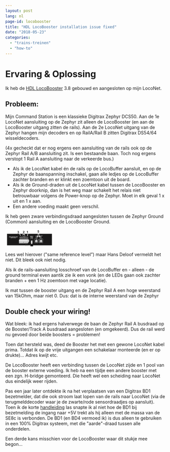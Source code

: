 ```yaml
---
layout: post
lang: nl
page-id: locobooster
title: "HDL LocoBooster installation issue fixed"
date: "2018-05-23"
categories:
  - "trains-treinen"
  - "how-to"
---
```


# Ervaring & Oplossing

Ik heb de [HDL LocoBooster](https://locohdl.synology.me) 3.8 gebouwd en aangesloten op mijn LocoNet.

## Probleem:

Mijn Command Station is een klassieke Digitrax Zephyr DCS50. Aan de 1e LocoNet aansluiting op de Zephyr zit alleen de LocoBooster (en aan de LocoBooster uitgang zitten de rails). Aan de 2e LocoNet uitgang van de Zephyr hangen mijn decoders en op RailA/Rail B zitten Digitrax DS54/64 wisseldecoders.

(4x gecheckt dat er nog ergens een aansluiting van de rails ook op de Zephyr Rail A/B aansluiting zit. Is een bestaande baan. Toch nog ergens verstopt 1 Rail A aansluiting naar de verkeerde bus.)

- Als ik de LocoNet kabel én de rails op de LocoBuffer aansluit, en op de Zephyr de baanspanning inschakel, gaan alle ledjes op de LocoBuffer zachter branden en er klinkt een zoemtoon uit de board.
- Als ik de Ground-draden uit de LocoNet kabel tussen de LocoBooster en Zephyr doorknip, dan is het weg maar schakelt het relais niet betrouwbaar volgens de Power-knop op de Zephyr. Moet in elk geval 1 x uit en 1 x aan.
- Een andere voeding maakt geen verschil.

Ik heb geen zware verbindingsdraad aangesloten tussen de Zephyr Ground (Common) aansluiting en de LocoBooster Ground.

![](/assets/img/blog/Zephyr-Rear-Panel-150x55.png)

Lees wel hierover ("same reference level”) maar Hans Deloof vermeldt het niet. Dit bleek ook niet nodig.

Als ik de rails-aansluiting losschroef van de LocoBuffer en - alleen - de ground terminal even aantik zie ik een vonk (en de LEDs gaan ook zachter branden + een 1 Hz zoemtoon met vage locatie).

Ik mat tussen de booster uitgang en de Zephyr Rail A een hoge weerstand van 15kOhm, maar niet 0. Dus: dat is de interne weerstand van de Zephyr

## Double check your wiring!

Wat bleek: ik had ergens halverwege de baan de Zephyr Rail A busdraad op de Booster/Track A busdraad aangesloten (en omgekeerd). Dus de rail werd nu gevoed door beide boosters = problemen!

Toen dat hersteld was, deed de Booster het met een gewone LocoNet kabel prima. Totdat ik op de vrije uitgangen een schakelaar monteerde (en er op drukte)... Adres kwijt etc.

De LocoBooster heeft een verbinding tussen de LocoNet zijde en 1 pool van de booster externe voeding. Ik heb na een tijdje een andere booster met een zgn. H-bridge gemonteerd. Die heeft wel een scheiding naar LocoNet dus eindelijk weer rijden.

Pas een jaar later ontdekte ik na het verplaatsen van een Digitrax BD1 bezetmelder, dat die ook stroom laat lopen van de rails naar LocoNet (via de terugmelddecoder waar je de zwarte/rode sensordraadjes op aansluit). Toen ik de korte [handleiding](https://www.digitrax.com/media/apps/products/detection-signaling/bd1/documents/BD1%20Inst.pdf) las snapte ik al niet hoe de BD1 bij bezetmelding de ingang naar +5V trekt als hij alleen met de massa van de SE8c is verbonden. De BD1 (en BD4 vermoed ik) is dus alleen te gebruiken in een 100% Digitrax systeem, met die "aarde"-draad tussen alle onderdelen.

Een derde kans misschien voor de LocoBooster waar dit stukje mee begon...
